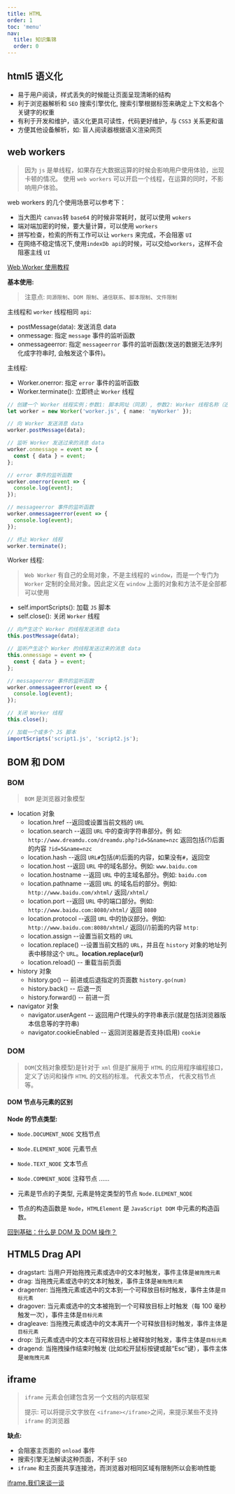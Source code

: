 ```yaml
---
title: HTML
order: 1
toc: 'menu'
nav:
  title: 知识集锦
  order: 0
---
```


## html5 语义化

- 易于用户阅读，样式丢失的时候能让页面呈现清晰的结构
- 利于浏览器解析和 `SEO` 搜索引擎优化, 搜索引擎根据标签来确定上下文和各个关键字的权重
- 有利于开发和维护，语义化更具可读性，代码更好维护，与 `CSS3` 关系更和谐
- 方便其他设备解析，如: 盲人阅读器根据语义渲染网页

## web workers

> 因为 `js` 是单线程，如果存在大数据运算的时候会影响用户使用体验，出现卡顿的情况。
> 使用 `web workers` 可以开启一个线程，在运算的同时，不影响用户体验。

web workers 的几个使用场景可以参考下：

- 当大图片 `canvas`转 `base64` 的时候非常耗时，就可以使用 `wokers`
- 端对端加密的时候，要大量计算，可以使用 `workers`
- 拼写检查，检索的所有工作可以让 `workers` 来完成，不会阻塞 `UI`
- 在网络不稳定情况下,使用`indexDb api`的时候，可以交给`workers`，这样不会阻塞主线 `UI`

[Web Worker 使用教程](http://www.ruanyifeng.com/blog/2018/07/web-worker.html)

**基本使用:**

> 注意点: `同源限制`、`DOM 限制`、`通信联系`、`脚本限制`、`文件限制`

主线程和 `worker` 线程相同 `api`:

- postMessage(data): 发送消息 data
- onmessage: 指定 `message` 事件的监听函数
- onmessageerror: 指定 `messageerror` 事件的监听函数(发送的数据无法序列化成字符串时, 会触发这个事件)。

主线程:

- Worker.onerror: 指定 `error` 事件的监听函数
- Worker.terminate(): 立即终止 `Worker` 线程

```ts
// 创建一个 Worker 线程实例；参数1: 脚本网址（同源）, 参数2: Worker 线程名称（选填）
let worker = new Worker('worker.js', { name: 'myWorker' });

// 向 Worker 发送消息 data
worker.postMessage(data);

// 监听 Worker 发送过来的消息 data
worker.onmessage = event => {
  const { data } = event;
};

// error 事件的监听函数
worker.onerror(event => {
  console.log(event);
});

// messageerror 事件的监听函数
worker.onmessageerror(event => {
  console.log(event);
});

// 终止 Worker 线程
worker.terminate();
```

Worker 线程:

> `Web Worker` 有自己的全局对象，不是主线程的 `window`，而是一个专门为 `Worker` 定制的全局对象。因此定义在 `window` 上面的对象和方法不是全部都可以使用

- self.importScripts(): 加载 `JS` 脚本
- self.close(): 关闭 `Worker` 线程

```ts
// 向产生这个 Worker 的线程发送消息 data
this.postMessage(data);

// 监听产生这个 Worker 的线程发送过来的消息 data
this.onmessage = event => {
  const { data } = event;
};

// messageerror 事件的监听函数
worker.onmessageerror(event => {
  console.log(event);
});

// 关闭 Worker 线程
this.close();

// 加载一个或多个 JS 脚本
importScripts('script1.js', 'script2.js');
```

## BOM 和 DOM

### BOM

> `BOM` 是浏览器对象模型

- location 对象
  - location.href --返回或设置当前文档的 `URL`
  - location.search --返回 `URL` 中的查询字符串部分。例
    如: `http://www.dreamdu.com/dreamdu.php?id=5&name=nzc` 返回包括(?)后面的内容 `?id=5&name=nzc`
  - location.hash --返回 `URL#`包括(#)后面的内容，如果没有`#`，返回空
  - location.host --返回 `URL` 中的域名部分。例如: `www.baidu.com`
  - location.hostname --返回 `URL` 中的主域名部分。例如: `baidu.com`
  - location.pathname --返回 `URL` 的域名后的部分。例如: `http://www.baidu.com/xhtml/` 返回`/xhtml/`
  - location.port --返回 `URL` 中的端口部分。例如: `http://www.baidu.com:8080/xhtml/` 返回 `8080`
  - location.protocol --返回 `URL` 中的协议部分。例如: `http://www.baidu.com:8080/xhtml/` 返回(//)前面的内容 `http:`
  - location.assign --设置当前文档的 `URL`
  - location.replace() --设置当前文档的 `URL`，并且在 `history` 对象的地址列表中移除这个 `URL`。**location.replace(url)**
  - location.reload() -- 重载当前页面
- history 对象
  - history.go() -- 前进或后退指定的页面数 `history.go(num)`
  - history.back() -- 后退一页
  - history.forward() -- 前进一页
- navigator 对象
  - navigator.userAgent -- 返回用户代理头的字符串表示(就是包括浏览器版本信息等的字符串)
  - navigator.cookieEnabled -- 返回浏览器是否支持(启用) `cookie`

### DOM

> `DOM`(文档对象模型)是针对于 `xml` 但是扩展用于 `HTML` 的应用程序编程接口，定义了访问和操作 `HTML` 的文档的标准。
> 代表文本节点， 代表文档节点等。

#### DOM 节点与元素的区别

**Node 的节点类型:**

- `Node.DOCUMENT_NODE` 文档节点
- `Node.ELEMENT_NODE` 元素节点
- `Node.TEXT_NODE` 文本节点
- `Node.COMMENT_NODE` 注释节点
  ......

- 元素是节点的子类型, 元素是特定类型的节点 `Node.ELEMENT_NODE`
- 节点的构造函数是 `Node`，`HTMLElement` 是 `JavaScript DOM` 中元素的构造函数。

[回到基础：什么是 DOM 及 DOM 操作？](https://juejin.cn/post/6844904023003234311)

## HTML5 Drag API

- dragstart: 当用户开始拖拽元素或选中的文本时触发，事件主体是`被拖拽元素`
- drag: 当拖拽元素或选中的文本时触发，事件主体是`被拖拽元素`
- dragenter: 当拖拽元素或选中的文本到一个可释放目标时触发，事件主体是`目标元素`
- dragover: 当元素或选中的文本被拖到一个可释放目标上时触发（每 100 毫秒触发一次），事件主体是`目标元素`
- dragleave: 当拖拽元素或选中的文本离开一个可释放目标时触发，事件主体是`目标元素`
- drop: 当元素或选中的文本在可释放目标上被释放时触发，事件主体是`目标元素`
- dragend: 当拖拽操作结束时触发 (比如松开鼠标按键或敲“Esc”键），事件主体是`被拖拽元素`

## iframe

> `iframe` 元素会创建包含另一个文档的内联框架
>
> 提示: 可以将提示文字放在 `<iframe></iframe>`之间，来提示某些不支持 `iframe` 的浏览器

**缺点:**

- 会阻塞主页面的 `onload` 事件
- 搜索引擎无法解读这种页面，不利于 `SEO`
- `iframe` 和主页面共享连接池，而浏览器对相同区域有限制所以会影响性能

[iframe,我们来谈一谈](https://segmentfault.com/a/1190000004502619)
